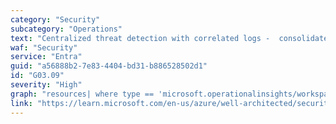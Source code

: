 ```yaml
---
category: "Security"
subcategory: "Operations"
text: "Centralized threat detection with correlated logs -  consolidate security data in a central location where it can be correlated across various services via SIEM (security information and event management)"
waf: "Security"
service: "Entra"
guid: "a56888b2-7e83-4404-bd31-b886528502d1"
id: "G03.09"
severity: "High"
graph: "resources| where type == 'microsoft.operationalinsights/workspaces'| extend wsid = properties.customerId| project workspaceResourceId = tolower(id), name, wsid| join (resources| where type == 'microsoft.operationsmanagement/solutions'| where name has 'SecurityInsights'| extend workspaceResourceId = tostring(tolower(properties.workspaceResourceId))| project workspaceResourceId | summarize ResourceCount = count() by workspaceResourceId) on workspaceResourceId| extend RCount = iff(isnull(ResourceCount), 0, ResourceCount)| project-away ResourceCount| extend compliant = (RCount <> 0)"
link: "https://learn.microsoft.com/en-us/azure/well-architected/security/monitor-threats#centralized-threat-detection-with-correlated-logs"
---
```

